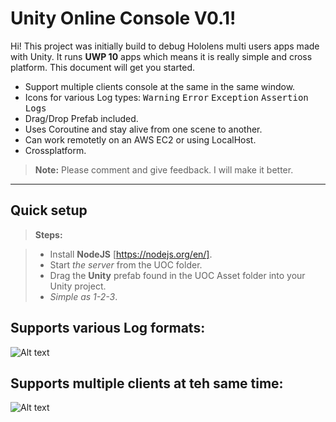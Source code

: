 Unity Online Console V0.1!
===================


Hi! This project was initially build to debug Hololens multi users apps made with Unity. It runs **UWP 10** apps which means it is really simple and cross platform. This document will get you started.

- Support multiple clients console at the same in the same window.
- Icons for various Log types: <kbd>Warning</kbd> <kbd>Error</kbd> <kbd>Exception</kbd> <kbd>Assertion</kbd> <kbd>Logs</kbd> 
- Drag/Drop Prefab included.
- Uses Coroutine and stay alive from one scene to another.
- Can work remotetly on an AWS EC2 or using LocalHost.
- Crossplatform.

> **Note:** Please comment and give feedback. I will make it better.

----------


Quick setup
-------------

> **Steps:**

> - Install **NodeJS** [https://nodejs.org/en/].
> - Start *the server* from the UOC folder.
> - Drag the **Unity** prefab found in the UOC Asset folder into your Unity project.
> - *Simple as 1-2-3*.


Supports various Log formats: 
-------------
![Alt text](https://cloud.githubusercontent.com/assets/51227/23301853/42caf222-fa8c-11e6-8407-3fe4b4a1d8ce.jpg "Browser view")

Supports multiple clients at teh same time: 
-------------
![Alt text](https://cloud.githubusercontent.com/assets/51227/23305186/d905ddae-fa9d-11e6-8440-61064f701cc6.jpg  "Browser view")
